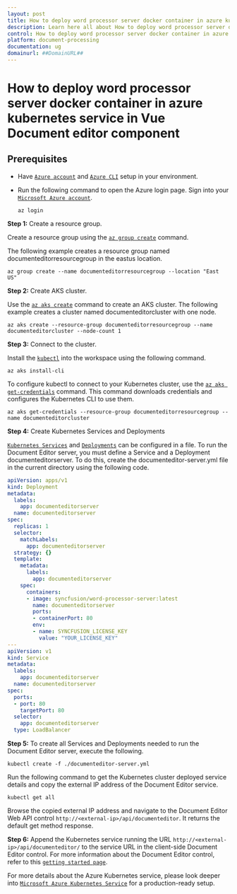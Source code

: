 ```yaml
---
layout: post
title: How to deploy word processor server docker container in azure kubernetes service in Vue Document editor component | Syncfusion
description: Learn here all about How to deploy word processor server docker container in azure kubernetes service in Syncfusion Vue Document editor component of Syncfusion Essential JS 2 and more.
control: How to deploy word processor server docker container in azure kubernetes service 
platform: document-processing
documentation: ug
domainurl: ##DomainURL##
---
```

# How to deploy word processor server docker container in azure kubernetes service in Vue Document editor component

## Prerequisites

* Have [`Azure account`](https://azure.microsoft.com/en-gb/) and [`Azure CLI`](https://docs.microsoft.com/en-us/cli/azure/?view=azure-cli-latest) setup in your environment.
* Run the following command to open the Azure login page. Sign into your [`Microsoft Azure account`](https://azure.microsoft.com/en-gb/).

  ```
  az login
  ```

**Step 1:** Create a resource group.

Create a resource group using the [`az group create`](https://docs.microsoft.com/en-us/cli/azure/group#az-group-create) command.

The following example creates a resource group named documenteditorresourcegroup in the eastus location.

```
az group create --name documenteditorresourcegroup --location "East US"
```

**Step 2:** Create AKS cluster.

Use the [`az aks create`](https://docs.microsoft.com/en-us/cli/azure/aks?view=azure-cli-latest#az-aks-create) command to create an AKS cluster. The following example creates a cluster named documenteditorcluster with one node.

```
az aks create --resource-group documenteditorresourcegroup --name documenteditorcluster --node-count 1
```

**Step 3:** Connect to the cluster.

Install the [`kubectl`](https://kubernetes.io/docs/reference/kubectl/kubectl/) into the workspace using the following command.

```
az aks install-cli
```

To configure kubectl to connect to your Kubernetes cluster, use the [`az aks get-credentials`](https://docs.microsoft.com/en-us/cli/azure/aks?view=azure-cli-latest#az-aks-get-credentials) command. This command downloads credentials and configures the Kubernetes CLI to use them.

```
az aks get-credentials --resource-group documenteditorresourcegroup --name documenteditorcluster
```

**Step 4:** Create Kubernetes Services and Deployments

[`Kubernetes Services`](https://kubernetes.io/docs/concepts/services-networking/service/) and [`Deployments`](https://kubernetes.io/docs/concepts/workloads/controllers/deployment/) can be configured in a file. To run the Document Editor server, you must define a Service and a Deployment documenteditorserver. To do this, create the documenteditor-server.yml file in the current directory using the following code.

```yaml
apiVersion: apps/v1
kind: Deployment
metadata:
  labels:
    app: documenteditorserver
  name: documenteditorserver
spec:
  replicas: 1
  selector:
    matchLabels:
      app: documenteditorserver
  strategy: {}
  template:
    metadata:
      labels:
        app: documenteditorserver
    spec:
      containers:
      - image: syncfusion/word-processor-server:latest
        name: documenteditorserver
        ports:
        - containerPort: 80
        env:
        - name: SYNCFUSION_LICENSE_KEY
          value: "YOUR_LICENSE_KEY"
---
apiVersion: v1
kind: Service
metadata:
  labels:
    app: documenteditorserver
  name: documenteditorserver
spec:
  ports:
  - port: 80
    targetPort: 80
  selector:
    app: documenteditorserver
  type: LoadBalancer
```

**Step 5:** To create all Services and Deployments needed to run the Document Editor server, execute the following.

```console
kubectl create -f ./documenteditor-server.yml
```

Run the following command to get the Kubernetes cluster deployed service details and copy the external IP address of the Document Editor service.

```console
kubectl get all
```

Browse the copied external IP address and navigate to the Document Editor Web API control `http://<external-ip>/api/documenteditor`. It returns the default get method response.

**Step 6:** Append the Kubernetes service running the URL `http://<external-ip>/api/documenteditor/` to the service URL in the client-side Document Editor control. For more information about the Document Editor control, refer to this [`getting started page`](../../../javascript-es5/document-editor/getting-started).

For more details about the Azure Kubernetes service, please look deeper into [`Microsoft Azure Kubernetes Service`](https://docs.microsoft.com/en-us/azure/aks/kubernetes-walkthrough) for a production-ready setup.
